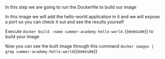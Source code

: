 In this step we are going to run the Dockerfile to build our image

In this image we will add the hello-world application in it and we will expose a port so you can check it out and see the results yourself

Execute `docker build -name summer-academy-hello-world.`{{execute}} to build your image

Now you can see the built image through this command `docker images | grep summer-academy-hello-world`{{execute}}